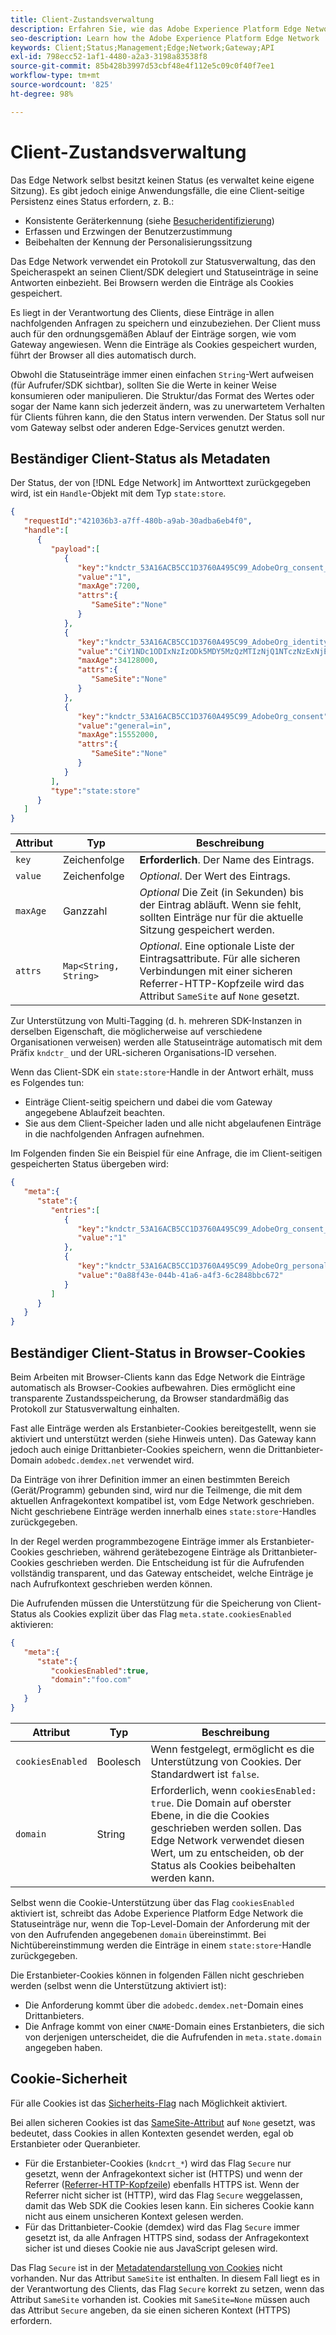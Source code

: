 ```yaml
---
title: Client-Zustandsverwaltung
description: Erfahren Sie, wie das Adobe Experience Platform Edge Network den Client-Status verwaltet.
seo-description: Learn how the Adobe Experience Platform Edge Network  manages client state
keywords: Client;Status;Management;Edge;Network;Gateway;API
exl-id: 798ecc52-1af1-4480-a2a3-3198a83538f8
source-git-commit: 85b428b3997d53cbf48e4f112e5c09c0f40f7ee1
workflow-type: tm+mt
source-wordcount: '825'
ht-degree: 98%

---
```


# Client-Zustandsverwaltung

Das Edge Network selbst besitzt keinen Status (es verwaltet keine eigene Sitzung). Es gibt jedoch einige Anwendungsfälle, die eine Client-seitige Persistenz eines Status erfordern, z. B.:

* Konsistente Geräterkennung (siehe [Besucheridentifizierung](visitor-identification.md))
* Erfassen und Erzwingen der Benutzerzustimmung
* Beibehalten der Kennung der Personalisierungssitzung

Das Edge Network verwendet ein Protokoll zur Statusverwaltung, das den Speicheraspekt an seinen Client/SDK delegiert und Statuseinträge in seine Antworten einbezieht. Bei Browsern werden die Einträge als Cookies gespeichert.

Es liegt in der Verantwortung des Clients, diese Einträge in allen nachfolgenden Anfragen zu speichern und einzubeziehen. Der Client muss auch für den ordnungsgemäßen Ablauf der Einträge sorgen, wie vom Gateway angewiesen. Wenn die Einträge als Cookies gespeichert wurden, führt der Browser all dies automatisch durch.

Obwohl die Statuseinträge immer einen einfachen `String`-Wert aufweisen (für Aufrufer/SDK sichtbar), sollten Sie die Werte in keiner Weise konsumieren oder manipulieren. Die Struktur/das Format des Wertes oder sogar der Name kann sich jederzeit ändern, was zu unerwartetem Verhalten für Clients führen kann, die den Status intern verwenden. Der Status soll nur vom Gateway selbst oder anderen Edge-Services genutzt werden.

## Beständiger Client-Status als Metadaten

Der Status, der von [!DNL Edge Network] im Antworttext zurückgegeben wird, ist ein `Handle`-Objekt mit dem Typ `state:store`.

```json
{
   "requestId":"421036b3-a7ff-480b-a9ab-30adba6eb4f0",
   "handle":[
      {
         "payload":[
            {
               "key":"kndctr_53A16ACB5CC1D3760A495C99_AdobeOrg_consent_check",
               "value":"1",
               "maxAge":7200,
               "attrs":{
                  "SameSite":"None"
               }
            },
            {
               "key":"kndctr_53A16ACB5CC1D3760A495C99_AdobeOrg_identity",
               "value":"CiY1NDc1ODIxNzIzODk5MDY5MzQzMTIzNjQ1NTczNzExNjE4OTA1MFINCLGOvszNLhABGAEgBKABsY6-zM0uqAGHz-z2y82cul3wAbGOvszNLg==",
               "maxAge":34128000,
               "attrs":{
                  "SameSite":"None"
               }
            },
            {
               "key":"kndctr_53A16ACB5CC1D3760A495C99_AdobeOrg_consent",
               "value":"general=in",
               "maxAge":15552000,
               "attrs":{
                  "SameSite":"None"
               }
            }
         ],
         "type":"state:store"
      }
   ]
}
```

| Attribut | Typ | Beschreibung |
| --- | --- | --- |
| `key` | Zeichenfolge | **Erforderlich**. Der Name des Eintrags. |
| `value` | Zeichenfolge | *Optional*. Der Wert des Eintrags. |
| `maxAge` | Ganzzahl | *Optional* Die Zeit (in Sekunden) bis der Eintrag abläuft. Wenn sie fehlt, sollten Einträge nur für die aktuelle Sitzung gespeichert werden. |
| `attrs` | `Map<String, String>` | *Optional*. Eine optionale Liste der Eintragsattribute. Für alle sicheren Verbindungen mit einer sicheren Referrer-HTTP-Kopfzeile wird das Attribut `SameSite` auf `None` gesetzt. |


Zur Unterstützung von Multi-Tagging (d. h. mehreren SDK-Instanzen in derselben Eigenschaft, die möglicherweise auf verschiedene Organisationen verweisen) werden alle Statuseinträge automatisch mit dem Präfix `kndctr_` und der URL-sicheren Organisations-ID versehen.

Wenn das Client-SDK ein `state:store`-Handle in der Antwort erhält, muss es Folgendes tun:

* Einträge Client-seitig speichern und dabei die vom Gateway angegebene Ablaufzeit beachten.
* Sie aus dem Client-Speicher laden und alle nicht abgelaufenen Einträge in die nachfolgenden Anfragen aufnehmen.

Im Folgenden finden Sie ein Beispiel für eine Anfrage, die im Client-seitigen gespeicherten Status übergeben wird:

```json
{
   "meta":{
      "state":{
         "entries":[
            {
               "key":"kndctr_53A16ACB5CC1D3760A495C99_AdobeOrg_consent_check",
               "value":"1"
            },
            {
               "key":"kndctr_53A16ACB5CC1D3760A495C99_AdobeOrg_personalization_sessionId",
               "value":"0a88f43e-044b-41a6-a4f3-6c2848bbc672"
            }
         ]
      }
   }
}
```

## Beständiger Client-Status in Browser-Cookies

Beim Arbeiten mit Browser-Clients kann das Edge Network die Einträge automatisch als Browser-Cookies aufbewahren. Dies ermöglicht eine transparente Zustandsspeicherung, da Browser standardmäßig das Protokoll zur Statusverwaltung einhalten.

Fast alle Einträge werden als Erstanbieter-Cookies bereitgestellt, wenn sie aktiviert und unterstützt werden (siehe Hinweis unten). Das Gateway kann jedoch auch einige Drittanbieter-Cookies speichern, wenn die Drittanbieter-Domain `adobedc.demdex.net` verwendet wird.

Da Einträge von ihrer Definition immer an einen bestimmten Bereich (Gerät/Programm) gebunden sind, wird nur die Teilmenge, die mit dem aktuellen Anfragekontext kompatibel ist, vom Edge Network geschrieben. Nicht geschriebene Einträge werden innerhalb eines `state:store`-Handles zurückgegeben.

In der Regel werden programmbezogene Einträge immer als Erstanbieter-Cookies geschrieben, während gerätebezogene Einträge als Drittanbieter-Cookies geschrieben werden. Die Entscheidung ist für die Aufrufenden vollständig transparent, und das Gateway entscheidet, welche Einträge je nach Aufrufkontext geschrieben werden können.

Die Aufrufenden müssen die Unterstützung für die Speicherung von Client-Status als Cookies explizit über das Flag `meta.state.cookiesEnabled` aktivieren:

```json
{
   "meta":{
      "state":{
         "cookiesEnabled":true,
         "domain":"foo.com"
      }
   }
}
```

| Attribut | Typ | Beschreibung |
| --- | --- | --- |
| `cookiesEnabled` | Boolesch | Wenn festgelegt, ermöglicht es die Unterstützung von Cookies. Der Standardwert ist `false`. |
| `domain` | String | Erforderlich, wenn `cookiesEnabled: true`. Die Domain auf oberster Ebene, in die die Cookies geschrieben werden sollen. Das Edge Network verwendet diesen Wert, um zu entscheiden, ob der Status als Cookies beibehalten werden kann. |

Selbst wenn die Cookie-Unterstützung über das Flag `cookiesEnabled` aktiviert ist, schreibt das Adobe Experience Platform Edge Network die Statuseinträge nur, wenn die Top-Level-Domain der Anforderung mit der von den Aufrufenden angegebenen `domain` übereinstimmt. Bei Nichtübereinstimmung werden die Einträge in einem `state:store`-Handle zurückgegeben.

Die Erstanbieter-Cookies können in folgenden Fällen nicht geschrieben werden (selbst wenn die Unterstützung aktiviert ist):

* Die Anforderung kommt über die `adobedc.demdex.net`-Domain eines Drittanbieters.
* Die Anfrage kommt von einer `CNAME`-Domain eines Erstanbieters, die sich von derjenigen unterscheidet, die die Aufrufenden in `meta.state.domain` angegeben haben.

## Cookie-Sicherheit

Für alle Cookies ist das [Sicherheits-Flag](https://developer.mozilla.org/de-DE/docs/Web/HTTP/Cookies#restrict_access_to_cookies) nach Möglichkeit aktiviert.

Bei allen sicheren Cookies ist das [SameSite-Attribut](https://developer.mozilla.org/de-DE/docs/Web/HTTP/Headers/Set-Cookie/SameSite) auf `None` gesetzt, was bedeutet, dass Cookies in allen Kontexten gesendet werden, egal ob Erstanbieter oder Queranbieter.

* Für die Erstanbieter-Cookies (`kndcrt_*`) wird das Flag `Secure` nur gesetzt, wenn der Anfragekontext sicher ist (HTTPS) und wenn der Referrer ([Referrer-HTTP-Kopfzeile](https://developer.mozilla.org/de-DE/docs/Web/HTTP/Headers/Referer)) ebenfalls HTTPS ist. Wenn der Referrer nicht sicher ist (HTTP), wird das Flag `Secure` weggelassen, damit das Web SDK die Cookies lesen kann. Ein sicheres Cookie kann nicht aus einem unsicheren Kontext gelesen werden.
* Für das Drittanbieter-Cookie (demdex) wird das Flag `Secure` immer gesetzt ist, da alle Anfragen HTTPS sind, sodass der Anfragekontext sicher ist und dieses Cookie nie aus JavaScript gelesen wird.

Das Flag `Secure` ist in der [Metadatendarstellung von Cookies](#state-as-metadata) nicht vorhanden. Nur das Attribut `SameSite` ist enthalten. In diesem Fall liegt es in der Verantwortung des Clients, das Flag `Secure` korrekt zu setzen, wenn das Attribut `SameSite` vorhanden ist. Cookies mit `SameSite=None` müssen auch das Attribut `Secure` angeben, da sie einen sicheren Kontext (HTTPS) erfordern.
